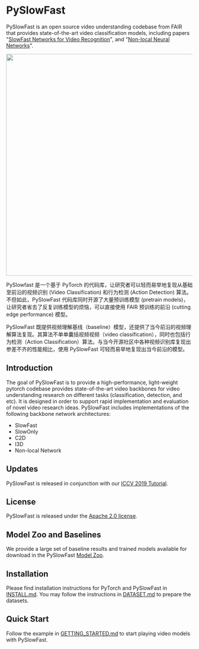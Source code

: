 # PySlowFast

PySlowFast is an open source video understanding codebase from FAIR that provides state-of-the-art video classification models, including papers "[SlowFast Networks for Video Recognition](https://arxiv.org/abs/1812.03982)", and "[Non-local Neural Networks](https://arxiv.org/abs/1711.07971)". 

<div align="center">
  <img src="demo/ava_demo.gif" width="600px"/>
</div>

PySlowfast 是一个基于 PyTorch 的代码库，让研究者可以轻而易举地复现从基础至前沿的视频识别 (Video Classification) 和行为检测 (Action Detection) 算法。不但如此，PySlowFast 代码库同时开源了大量预训练模型 (pretrain models)，让研究者省去了反复训练模型的烦恼，可以直接使用 FAIR 预训练的前沿 (cutting edge performance) 模型。

PySlowFast 既提供视频理解基线（baseline）模型，还提供了当今前沿的视频理解算法复现。其算法不单单囊括视频视频（video classification），同时也包括行为检测（Action Classification）算法。与当今开源社区中各种视频识别库复现出参差不齐的性能相比，使用 PySlowFast 可轻而易举地复现出当今前沿的模型。


## Introduction

The goal of PySlowFast is to provide a high-performance, light-weight pytorch codebase provides state-of-the-art video backbones for video understanding research on different tasks (classification, detection, and etc). It is designed in order to support rapid implementation and evaluation of novel video research ideas. PySlowFast includes implementations of the following backbone network architectures:

- SlowFast 
- SlowOnly
- C2D
- I3D
- Non-local Network

## Updates

PySlowFast is released in conjunction with our [ICCV 2019 Tutorial](https://alexander-kirillov.github.io/tutorials/visual-recognition-iccv19/).

## License

PySlowFast is released under the [Apache 2.0 license](LICENSE). 

## Model Zoo and Baselines

We provide a large set of baseline results and trained models available for download in the PySlowFast [Model Zoo](MODEL_ZOO.md).

## Installation

Please find installation instructions for PyTorch and PySlowFast in [INSTALL.md](INSTALL.md). You may follow the instructions in [DATASET.md](slowfast/datasets/DATASET.md) to prepare the datasets.

## Quick Start

Follow the example in [GETTING_STARTED.md](GETTING_STARTED.md) to start playing video models with PySlowFast.
